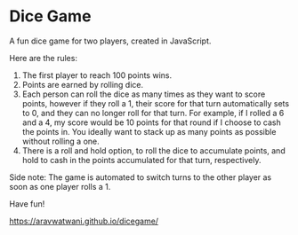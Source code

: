 # Dice Game

A fun dice game for two players, created in JavaScript.

Here are the rules:

1. The first player to reach 100 points wins.
2. Points are earned by rolling dice.
3. Each person can roll the dice as many times as they want to score points, however if they roll a 1, their score for that turn automatically sets to 0, and they can no longer roll for that turn. For example, if I rolled a 6 and a 4, my score would be 10 points for that round if I choose to cash the points in. You ideally want to stack up as many points as possible without rolling a one.
4. There is a roll and hold option, to roll the dice to accumulate points, and hold to cash in the points accumulated for that turn, respectively.

Side note: The game is automated to switch turns to the other player as soon as one player rolls a 1.

Have fun!

https://aravwatwani.github.io/dicegame/
